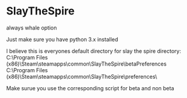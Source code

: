 # SlayTheSpire
always whale option

Just make sure you have python 3.x installed

I believe this is everyones default directory for slay the spire directory:
C:\Program Files (x86)\Steam\steamapps\common\SlayTheSpire\betaPreferences\
C:\Program Files (x86)\Steam\steamapps\common\SlayTheSpire\preferences\

Make surue you use the corresponding script for beta and non beta


